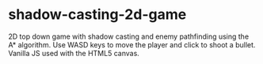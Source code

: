 # shadow-casting-2d-game
2D top down game with shadow casting and enemy pathfinding using the A* algorithm. Use WASD keys to move the player and click to shoot a bullet.\
Vanilla JS used with the HTML5 canvas.
